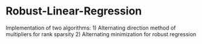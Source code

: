 # Robust-Linear-Regression
 Implementation of two algorithms: 1)  Alternating direction method of multipliers for rank sparsity 2) Alternating minimization for robust regression 
